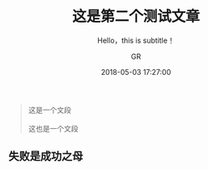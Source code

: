 ﻿---
layout:     post
title:      "这是第二个测试文章"
subtitle:   "Hello，this is subtitle！"
date:       2018-05-03 17:27:00
author:     "GR"
header-img: "img/post-bg-nextgen-web-pwa.jpg"
header-mask: 0.3
catalog:    true
tags:
    - 测试文章
    - 第二篇文章
    - WGR
---


> 这是一个文段<br><br>
> 这也是一个文段

## 失败是成功之母

